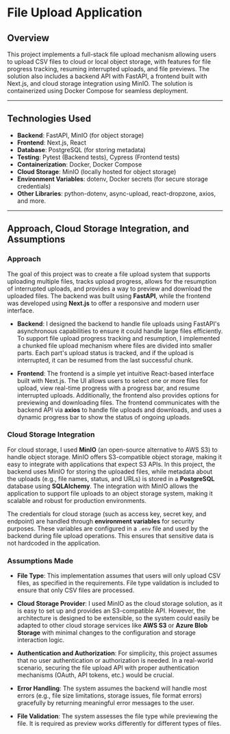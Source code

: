 # File Upload Application

## Overview

This project implements a full-stack file upload mechanism allowing users to upload CSV files to cloud or local object storage, with features for file progress tracking, resuming interrupted uploads, and file previews. The solution also includes a backend API with FastAPI, a frontend built with Next.js, and cloud storage integration using MinIO. The solution is containerized using Docker Compose for seamless deployment.

---

## Technologies Used

- **Backend**: FastAPI, MinIO (for object storage)
- **Frontend**: Next.js, React
- **Database**: PostgreSQL (for storing metadata)
- **Testing**: Pytest (Backend tests), Cypress (Frontend tests)
- **Containerization**: Docker, Docker Compose
- **Cloud Storage**: MinIO (locally hosted for object storage)
- **Environment Variables**: dotenv, Docker secrets (for secure storage credentials)
- **Other Libraries**: python-dotenv, async-upload, react-dropzone, axios, and more.

---

## Approach, Cloud Storage Integration, and Assumptions

### Approach

The goal of this project was to create a file upload system that supports uploading multiple files, tracks upload progress, allows for the resumption of interrupted uploads, and provides a way to preview and download the uploaded files. The backend was built using **FastAPI**, while the frontend was developed using **Next.js** to offer a responsive and modern user interface.

- **Backend**: I designed the backend to handle file uploads using FastAPI's asynchronous capabilities to ensure it could handle large files efficiently. To support file upload progress tracking and resumption, I implemented a chunked file upload mechanism where files are divided into smaller parts. Each part's upload status is tracked, and if the upload is interrupted, it can be resumed from the last successful chunk.

- **Frontend**: The frontend is a simple yet intuitive React-based interface built with Next.js. The UI allows users to select one or more files for upload, view real-time progress with a progress bar, and resume interrupted uploads. Additionally, the frontend also provides options for previewing and downloading files. The frontend communicates with the backend API via **axios** to handle file uploads and downloads, and uses a dynamic progress bar to show the status of ongoing uploads.

### Cloud Storage Integration

For cloud storage, I used **MinIO** (an open-source alternative to AWS S3) to handle object storage. MinIO offers S3-compatible object storage, making it easy to integrate with applications that expect S3 APIs. In this project, the backend uses MinIO for storing the uploaded files, while metadata about the uploads (e.g., file names, status, and URLs) is stored in a **PostgreSQL** database using **SQLAlchemy**. The integration with MinIO allows the application to support file uploads to an object storage system, making it scalable and robust for production environments.

The credentials for cloud storage (such as access key, secret key, and endpoint) are handled through **environment variables** for security purposes. These variables are configured in a `.env` file and used by the backend during file upload operations. This ensures that sensitive data is not hardcoded in the application.

### Assumptions Made

- **File Type**: This implementation assumes that users will only upload CSV files, as specified in the requirements. File type validation is included to ensure that only CSV files are processed.

- **Cloud Storage Provider**: I used MinIO as the cloud storage solution, as it is easy to set up and provides an S3-compatible API. However, the architecture is designed to be extensible, so the system could easily be adapted to other cloud storage services like **AWS S3** or **Azure Blob Storage** with minimal changes to the configuration and storage interaction logic.

- **Authentication and Authorization**: For simplicity, this project assumes that no user authentication or authorization is needed. In a real-world scenario, securing the file upload API with proper authentication mechanisms (OAuth, API tokens, etc.) would be crucial.

- **Error Handling**: The system assumes the backend will handle most errors (e.g., file size limitations, storage issues, file format errors) gracefully by returning meaningful error messages to the user.

- **File Validation**: The system assesses the file type while previewing the file. It is required as preview works differently for different types of files.